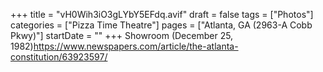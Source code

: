+++
title = "vH0Wih3iO3gLYbY5EFdq.avif"
draft = false
tags = ["Photos"]
categories = ["Pizza Time Theatre"]
pages = ["Atlanta, GA (2963-A Cobb Pkwy)"]
startDate = ""
+++
Showroom (December 25, 1982)https://www.newspapers.com/article/the-atlanta-constitution/63923597/
